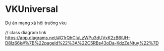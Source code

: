 # VKUniversal

Dự án mạng xã hội trường vku

// class diagram link 
https://app.diagrams.net/#G1rQhCIuLzWPu3dUVxK2zB6fJH-D8lz66k#%7B%22pageId%22%3A%22C5RBs43oDa-KdzZeNtuy%22%7D
